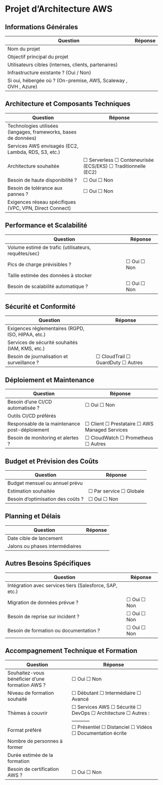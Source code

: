 # Projet d’Architecture AWS

##  Informations Générales
| Question | Réponse |
|---------|---------|
| Nom du projet |  |
| Objectif principal du projet |  |
| Utilisateurs cibles (internes, clients, partenaires) |  |
| Infrastructure existante ? (Oui / Non) |  |
| Si oui, hébergée où ? (On-premise, AWS, Scaleway , OVH , Azure) |  |

##  Architecture et Composants Techniques
| Question | Réponse |
|---------|---------|
| Technologies utilisées (langages, frameworks, bases de données) |  |
| Services AWS envisagés (EC2, Lambda, RDS, S3, etc.) |  |
| Architecture souhaitée | ☐ Serverless ☐ Conteneurisée (ECS/EKS) ☐ Traditionnelle (EC2) |
| Besoin de haute disponibilité ? | ☐ Oui ☐ Non |
| Besoin de tolérance aux pannes ? | ☐ Oui ☐ Non |
| Exigences réseau spécifiques (VPC, VPN, Direct Connect) |  |

## Performance et Scalabilité
| Question | Réponse |
|---------|---------|
| Volume estimé de trafic (utilisateurs, requêtes/sec) |  |
| Pics de charge prévisibles ? | ☐ Oui ☐ Non |
| Taille estimée des données à stocker |  |
| Besoin de scalabilité automatique ? | ☐ Oui ☐ Non |

## Sécurité et Conformité
| Question | Réponse |
|---------|---------|
| Exigences réglementaires (RGPD, ISO, HIPAA, etc.) |  |
| Services de sécurité souhaités (IAM, KMS, etc.) |  |
| Besoin de journalisation et surveillance ? | ☐ CloudTrail ☐ GuardDuty ☐ Autres |

## Déploiement et Maintenance
| Question | Réponse |
|---------|---------|
| Besoin d’une CI/CD automatisée ? | ☐ Oui ☐ Non |
| Outils CI/CD préférés |  |
| Responsable de la maintenance post-déploiement | ☐ Client ☐ Prestataire ☐ AWS Managed Services |
| Besoin de monitoring et alertes ? | ☐ CloudWatch ☐ Prometheus ☐ Autres |

## Budget et Prévision des Coûts
| Question | Réponse |
|---------|---------|
| Budget mensuel ou annuel prévu |  |
| Estimation souhaitée | ☐ Par service ☐ Globale |
| Besoin d’optimisation des coûts ? | ☐ Oui ☐ Non |

## Planning et Délais
| Question | Réponse |
|---------|---------|
| Date cible de lancement |  |
| Jalons ou phases intermédiaires |  |

## Autres Besoins Spécifiques
| Question | Réponse |
|---------|---------|
| Intégration avec services tiers (Salesforce, SAP, etc.) |  |
| Migration de données prévue ? | ☐ Oui ☐ Non |
| Besoin de reprise sur incident ? | ☐ Oui ☐ Non |
| Besoin de formation ou documentation ? | ☐ Oui ☐ Non 

## Accompagnement Technique et Formation
| Question | Réponse |
|---------|---------|
| Souhaitez-vous bénéficier d’une formation AWS ? | ☐ Oui ☐ Non |
| Niveau de formation souhaité | ☐ Débutant ☐ Intermédiaire ☐ Avancé |
| Thèmes à couvrir | ☐ Services AWS ☐ Sécurité ☐ DevOps ☐ Architecture ☐ Autres : ________ |
| Format préféré | ☐ Présentiel ☐ Distanciel ☐ Vidéos ☐ Documentation écrite |
| Nombre de personnes à former |  |
| Durée estimée de la formation |  |
| Besoin de certification AWS ? | ☐ Oui ☐ Non |
